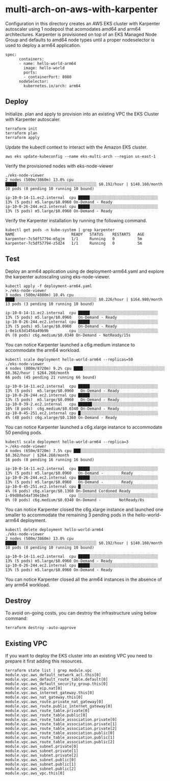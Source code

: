 # multi-arch-on-aws-with-karpenter
Configuration in this directory creates an AWS EKS cluster with Karpenter autoscaler using 1 nodepool that acomodates amd64 and arm64 architectures. Karpenter is provisioned on top of an EKS Managed Node Group and defaults to amd64 node types until a proper nodeselector is used to deploy a arm64 application.
```
spec:
      containers:
      - name: hello-world-arm64
        image: hello-world
        ports:
        - containerPort: 8080
      nodeSelector:
        kubernetes.io/arch: arm64
```

## Deploy
Initialize. plan and apply to provision into an existing VPC the EKS Cluster with Karpenter autoscaler.
```
terraform init
terraform plan
terraform apply 
```
Update the kubectl context to interact with the Amazon EKS cluster.
```
aws eks update-kubeconfig --name eks-multi-arch --region us-east-1
```
Verify the provisioned nodes with eks-node-viewer
```
./eks-node-viewer
2 nodes (500m/3860m) 13.0% cpu █████░░░░░░░░░░░░░░░░░░░░░░░░░░░░░░░░░░░ $0.192/hour | $140.160/month
10 pods (0 pending 10 running 10 bound)

ip-10-0-14-11.ec2.internal  cpu █████░░░░░░░░░░░░░░░░░░░░░░░░░░░░░░  13% (5 pods) m5.large/$0.0960 On-Demand - Ready
ip-10-0-26-244.ec2.internal cpu █████░░░░░░░░░░░░░░░░░░░░░░░░░░░░░░  13% (5 pods) m5.large/$0.0960 On-Demand - Ready
```
Verify the Karpenter installation by running the following command.
```
kubectl get pods -n kube-system | grep karpenter
NAME                         READY   STATUS    RESTARTS   AGE
karpenter-7c5df57794-m5gjm   1/1     Running   0          5m
karpenter-7c5df57794-z5d24   1/1     Running   0          5m
```
## Test
Deploy an arm64 application using de deployment-arm64.yaml and explore the karpenter autoscaling using eks-node-viewer. 
```
kubectl apply -f deployment-arm64.yaml
>./eks-node-viewer
3 nodes (500m/4800m) 10.4% cpu ████░░░░░░░░░░░░░░░░░░░░░░░░░░░░░░░░░░░░ $0.226/hour | $164.980/month
13 pods (3 pending 10 running 10 bound)

ip-10-0-14-11.ec2.internal  cpu █████░░░░░░░░░░░░░░░░░░░░░░░░░░░░░░  13% (5 pods) m5.large/$0.0960   On-Demand - Ready
ip-10-0-26-244.ec2.internal cpu █████░░░░░░░░░░░░░░░░░░░░░░░░░░░░░░  13% (5 pods) m5.large/$0.0960   On-Demand - Ready
i-0e1c63d1456a49b9b         cpu ░░░░░░░░░░░░░░░░░░░░░░░░░░░░░░░░░░░   0% (0 pods) c6g.medium/$0.0340 On-Demand - NotReady/15s
```
You can notice Karpenter launched a c6g.medium instance to accommodate the arm64 workload.
```
kubectl scale deployment hello-world-arm64 --replicas=50
./eks-node-viewer
4 nodes (800m/8720m) 9.2% cpu ████░░░░░░░░░░░░░░░░░░░░░░░░░░░░░░░░░░░░ $0.362/hour | $264.260/month
66 pods (45 pending 21 running 66 bound)

ip-10-0-14-11.ec2.internal  cpu █████░░░░░░░░░░░░░░░░░░░░░░░░░░░░░░  13% (5 pods)  m5.large/$0.0960   On-Demand - Ready
ip-10-0-26-244.ec2.internal cpu █████░░░░░░░░░░░░░░░░░░░░░░░░░░░░░░  13% (5 pods)  m5.large/$0.0960   On-Demand - Ready
ip-10-0-39-2.ec2.internal   cpu ██████░░░░░░░░░░░░░░░░░░░░░░░░░░░░░  16% (8 pods)  c6g.medium/$0.0340 On-Demand - Ready
ip-10-0-45-251.ec2.internal cpu █░░░░░░░░░░░░░░░░░░░░░░░░░░░░░░░░░░   4% (48 pods) c6g.xlarge/$0.1360 On-Demand - Ready
```
You can notice Karpenter launched a c6g.xlarge instance to accommodate 50 pending pods.
```
kubectl scale deployment hello-world-arm64 --replica=3
>./eks-node-viewer
4 nodes (650m/8720m) 7.5% cpu ███░░░░░░░░░░░░░░░░░░░░░░░░░░░░░░░░░░░░░ $0.362/hour | $264.260/month
16 pods (0 pending 16 running 16 bound)

ip-10-0-14-11.ec2.internal  cpu █████░░░░░░░░░░░░░░░░░░░░░░░░░░░░░░  13% (5 pods) m5.large/$0.0960   On-Demand -        Ready
ip-10-0-26-244.ec2.internal cpu █████░░░░░░░░░░░░░░░░░░░░░░░░░░░░░░  13% (5 pods) m5.large/$0.0960   On-Demand -        Ready
ip-10-0-45-251.ec2.internal cpu █░░░░░░░░░░░░░░░░░░░░░░░░░░░░░░░░░░   4% (6 pods) c6g.xlarge/$0.1360 On-Demand Cordoned Ready
i-09d80a54af30e18e3         cpu ░░░░░░░░░░░░░░░░░░░░░░░░░░░░░░░░░░░   0% (0 pods) c6g.medium/$0.0340 On-Demand -        NotReady/8s
```
You can notice Karpenter closed the c6g.xlarge instance and launched one smaller to accommodate the remaining 3 pending pods in the hello-world-arm64 deployment.
```
kubectl delete deployment hello-world-arm64
./eks-node-viewer
2 nodes (500m/3860m) 13.0% cpu █████░░░░░░░░░░░░░░░░░░░░░░░░░░░░░░░░░░░ $0.192/hour | $140.160/month
10 pods (0 pending 10 running 10 bound)

ip-10-0-14-11.ec2.internal  cpu █████░░░░░░░░░░░░░░░░░░░░░░░░░░░░░░  13% (5 pods) m5.large/$0.0960 On-Demand - Ready
ip-10-0-26-244.ec2.internal cpu █████░░░░░░░░░░░░░░░░░░░░░░░░░░░░░░  13% (5 pods) m5.large/$0.0960 On-Demand - Ready
```
You can notice Karpenter closed all the arm64 instances in the absence of any arm64 workload.

## Destroy
To avoid on-going costs, you can destroy the infrastructure using below command: 
```
terraform destroy -auto-approve
```
## Existing VPC
If you want to deploy the EKS cluster into an existing VPC you need to prepare it first adding this resources.
```
terraform state list | grep module.vpc
module.vpc.aws_default_network_acl.this[0]
module.vpc.aws_default_route_table.default[0]
module.vpc.aws_default_security_group.this[0]
module.vpc.aws_eip.nat[0]
module.vpc.aws_internet_gateway.this[0]
module.vpc.aws_nat_gateway.this[0]
module.vpc.aws_route.private_nat_gateway[0]
module.vpc.aws_route.public_internet_gateway[0]
module.vpc.aws_route_table.private[0]
module.vpc.aws_route_table.public[0]
module.vpc.aws_route_table_association.private[0]
module.vpc.aws_route_table_association.private[1]
module.vpc.aws_route_table_association.private[2]
module.vpc.aws_route_table_association.public[0]
module.vpc.aws_route_table_association.public[1]
module.vpc.aws_route_table_association.public[2]
module.vpc.aws_subnet.private[0]
module.vpc.aws_subnet.private[1]
module.vpc.aws_subnet.private[2]
module.vpc.aws_subnet.public[0]
module.vpc.aws_subnet.public[1]
module.vpc.aws_subnet.public[2]
module.vpc.aws_vpc.this[0]

```
